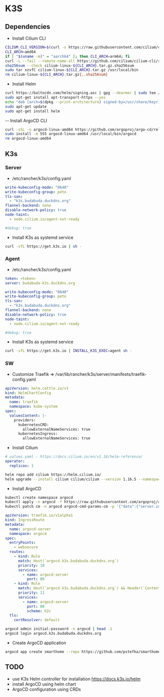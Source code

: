 # K3S

## Dependencies

- Install Cilium CLI

```sh
CILIUM_CLI_VERSION=$(curl -s https://raw.githubusercontent.com/cilium/cilium-cli/main/stable.txt)
CLI_ARCH=amd64
if [ "$(uname -m)" = "aarch64" ]; then CLI_ARCH=arm64; fi
curl -L --fail --remote-name-all https://github.com/cilium/cilium-cli/releases/download/${CILIUM_CLI_VERSION}/cilium-linux-${CLI_ARCH}.tar.gz{,.sha256sum}
sha256sum --check cilium-linux-${CLI_ARCH}.tar.gz.sha256sum
sudo tar xzvfC cilium-linux-${CLI_ARCH}.tar.gz /usr/local/bin
rm cilium-linux-${CLI_ARCH}.tar.gz{,.sha256sum}
```

- Install Helm

```sh
curl https://baltocdn.com/helm/signing.asc | gpg --dearmor | sudo tee /usr/share/keyrings/helm.gpg > /dev/null
sudo apt-get install apt-transport-https --yes
echo "deb [arch=$(dpkg --print-architecture) signed-by=/usr/share/keyrings/helm.gpg] https://baltocdn.com/helm/stable/debian/ all main" | sudo tee /etc/apt/sources.list.d/helm-stable-debian.list
sudo apt-get update
sudo apt-get install helm
```

-- Install ArgoCD CLI

```sh
curl -sSL -o argocd-linux-amd64 https://github.com/argoproj/argo-cd/releases/latest/download/argocd-linux-amd64
sudo install -m 555 argocd-linux-amd64 /usr/local/bin/argocd
rm argocd-linux-amd64
```

## K3s

### Server

- /etc/rancher/k3s/config.yaml

```yaml
write-kubeconfig-mode: "0640"
write-kubeconfig-group: peto
tls-san:
  - "k3s.budabuda.duckdns.org"
flannel-backend: none
disable-network-policy: true
node-taint:
  - node.cilium.io/agent-not-ready

#debug: true
```

- Install K3s as systemd service

```sh
curl -sfL https://get.k3s.io | sh -
```

### Agent

- /etc/rancher/k3s/config.yaml

```yaml
token: <token>
server: budabuda-k3s.duckdns.org

write-kubeconfig-mode: "0640"
write-kubeconfig-group: peto
tls-san:
  - "k3s.budabuda.duckdns.org"
flannel-backend: none
disable-network-policy: true
node-taint:
  - node.cilium.io/agent-not-ready

#debug: true
```

- Install K3s as systemd service

```sh
curl -sfL https://get.k3s.io | INSTALL_K3S_EXEC=agent sh -
```

### SW

- Customize Traefik => /var/lib/rancher/k3s/server/manifests/traefik-config.yaml

```yaml
apiVersion: helm.cattle.io/v1
kind: HelmChartConfig
metadata:
  name: traefik
  namespace: kube-system
spec:
  valuesContent: |-
    providers:
      kubernetesCRD:
        allowExternalNameServices: true
      kubernetesIngress:
        allowExternalNameServices: true
```

- Install Cilium

```yaml
# values.yaml - https://docs.cilium.io/en/v1.16/helm-reference/
operator:
  replicas: 1
```

```sh
helm repo add cilium https://helm.cilium.io/
helm upgrade --install cilium cilium/cilium --version 1.16.5 --namespace kube-system --values values.yaml
```

- Install ArgoCD

```sh
kubectl create namespace argocd
kubectl apply -n argocd -f https://raw.githubusercontent.com/argoproj/argo-cd/stable/manifests/install.yaml
kubectl patch cm -n argocd argocd-cmd-params-cm -p '{"data":{"server.insecure": "true"}}'
```

```yaml
apiVersion: traefik.io/v1alpha1
kind: IngressRoute
metadata:
  name: argocd-server
  namespace: argocd
spec:
  entryPoints:
    - websecure
  routes:
    - kind: Rule
      match: Host(`argocd.k3s.budabuda.duckdns.org`)
      priority: 10
      services:
        - name: argocd-server
          port: 80
    - kind: Rule
      match: Host(`argocd.k3s.budabuda.duckdns.org`) && Header(`Content-Type`, `application/grpc`)
      priority: 11
      services:
        - name: argocd-server
          port: 80
          scheme: h2c
  tls:
    certResolver: default
```

```sh
argocd admin initial-password -n argocd | head -1
argocd login argocd.k3s.budabuda.duckdns.org
```

- Create ArgoCD application

```sh
argocd app create smarthome --repo https://github.com/pstefka/smarthome.git --path manifests --dest-server https://kubernetes.default.svc --dest-namespace smarthome
```

## TODO

- use K3s Helm controller for installation <https://docs.k3s.io/helm>
- install ArgoCD using helm chart
- ArgoCD configuration using CRDs
